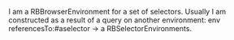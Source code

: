 I am a RBBrowserEnvironment for a set of selectors. 
Usually I am constructed as a result of a query on another environment:
env referencesTo:#aselector -> a RBSelectorEnvironments.